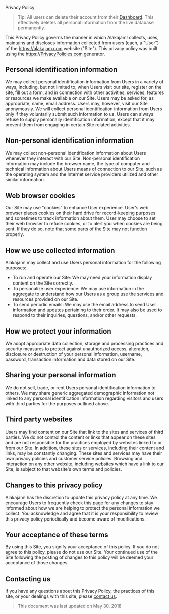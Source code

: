 Privacy Policy
> Tip: All users can delete their account from their [Dashboard](/dashboard/settings). This effectively deletes all personal information from the live database permanently.

This Privacy Policy governs the manner in which Alakajam! collects, uses, maintains and discloses information collected from users (each, a "User") of the https://alakajam.com website ("Site"). This privacy policy was built using the https://PrivacyPolicies.com generator.

## Personal identification information
We may collect personal identification information from Users in a variety of ways, including, but not limited to, when Users visit our site, register on the site, fill out a form, and in connection with other activities, services, features or resources we make available on our Site. Users may be asked for, as appropriate, name, email address. Users may, however, visit our Site anonymously. We will collect personal identification information from Users only if they voluntarily submit such information to us. Users can always refuse to supply personally identification information, except that it may prevent them from engaging in certain Site related activities.

## Non-personal identification information
We may collect non-personal identification information about Users whenever they interact with our Site. Non-personal identification information may include the browser name, the type of computer and technical information about Users means of connection to our Site, such as the operating system and the Internet service providers utilized and other similar information.

## Web browser cookies
Our Site may use "cookies" to enhance User experience. User's web browser places cookies on their hard drive for record-keeping purposes and sometimes to track information about them. User may choose to set their web browser to refuse cookies, or to alert you when cookies are being sent. If they do so, note that some parts of the Site may not function properly.

## How we use collected information
Alakajam! may collect and use Users personal information for the following purposes:

* To run and operate our Site: We may need your information display content on the Site correctly.
* To personalize user experience: We may use information in the aggregate to understand how our Users as a group use the services and resources provided on our Site.
* To send periodic emails: We may use the email address to send User information and updates pertaining to their order. It may also be used to respond to their inquiries, questions, and/or other requests.

## How we protect your information
We adopt appropriate data collection, storage and processing practices and security measures to protect against unauthorized access, alteration, disclosure or destruction of your personal information, username, password, transaction information and data stored on our Site.

## Sharing your personal information
We do not sell, trade, or rent Users personal identification information to others. We may share generic aggregated demographic information not linked to any personal identification information regarding visitors and users with third parties for the purposes outlined above.

## Third party websites
Users may find content on our Site that link to the sites and services of third parties. We do not control the content or links that appear on these sites and are not responsible for the practices employed by websites linked to or from our Site. In addition, these sites or services, including their content and links, may be constantly changing. These sites and services may have their own privacy policies and customer service policies. Browsing and interaction on any other website, including websites which have a link to our Site, is subject to that website's own terms and policies.

## Changes to this privacy policy
Alakajam! has the discretion to update this privacy policy at any time. We encourage Users to frequently check this page for any changes to stay informed about how we are helping to protect the personal information we collect. You acknowledge and agree that it is your responsibility to review this privacy policy periodically and become aware of modifications.

## Your acceptance of these terms
By using this Site, you signify your acceptance of this policy. If you do not agree to this policy, please do not use our Site. Your continued use of the Site following the posting of changes to this policy will be deemed your acceptance of those changes.

## Contacting us
If you have any questions about this Privacy Policy, the practices of this site, or your dealings with this site, please [contact us](/article/docs).

> This document was last updated on May 30, 2018
